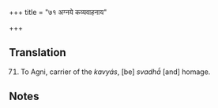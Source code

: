 +++
title = "७१ अग्नये कव्यवाहनाय"

+++
## Translation
71. To Agni, carrier of the *kavyás*, \[be\] *svadhā́* \[and\] homage.

## Notes

